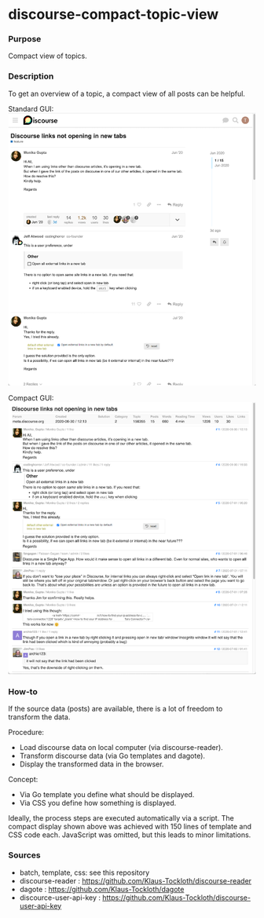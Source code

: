 # discourse-compact-topic-view


### Purpose
Compact view of topics.

### Description
To get an overview of a topic, a compact view of all posts can be helpful.

Standard GUI:
![Standard GUI](standard-view.png)

Compact GUI:
![Compact GUI](compact-view.png)

### How-to
If the source data (posts) are available, there is a lot of freedom to transform the data.

Procedure:
* Load discourse data on local computer (via discourse-reader).
* Transform discourse data (via Go templates and dagote).
* Display the transformed data in the browser.

Concept:
* Via Go template you define what should be displayed.
* Via CSS you define how something is displayed.

Ideally, the process steps are executed automatically via a script. The compact display shown above was achieved with 150 lines of template and CSS code each. JavaScript was omitted, but this leads to minor limitations.

### Sources
* batch, template, css: see this repository
* discourse-reader : https://github.com/Klaus-Tockloth/discourse-reader
* dagote : https://github.com/Klaus-Tockloth/dagote
* discource-user-api-key : https://github.com/Klaus-Tockloth/discourse-user-api-key
